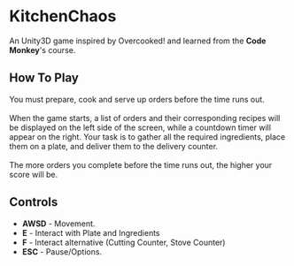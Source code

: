# KitchenChaos
An Unity3D game inspired by Overcooked! and learned from the **Code Monkey**'s course.
## How To Play
You must prepare, cook and serve up orders before the time runs out.</br></br>
When the game starts, a list of orders and their corresponding recipes will be displayed on the left side of the screen, while a countdown timer will appear on the right. Your task is to gather all the required ingredients, place them on a plate, and deliver them to the delivery counter.</br></br>
The more orders you complete before the time runs out, the higher your score will be.
## Controls
- **AWSD** - Movement.
- **E** - Interact with Plate and Ingredients
- **F** - Interact alternative (Cutting Counter, Stove Counter) 
- **ESC** - Pause/Options.
